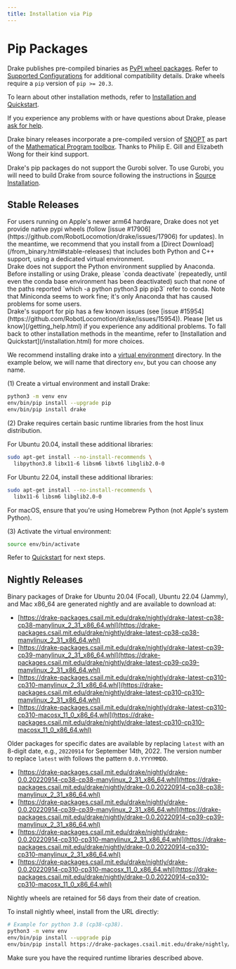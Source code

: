 ```yaml
---
title: Installation via Pip
---
```


# Pip Packages

Drake publishes pre-compiled binaries as
[PyPI wheel packages](https://pypi.org/project/drake/).  Refer to
[Supported Configurations](/installation.html#supported-configurations)
for additional compatibility details.  Drake wheels require a `pip`
version of `pip >= 20.3`.

To learn about other installation methods, refer to
[Installation and Quickstart](/installation.html).

If you experience any problems with or have questions about Drake, please
[ask for help](/getting_help.html).

Drake binary releases incorporate a pre-compiled version of
[SNOPT](https://ccom.ucsd.edu/~optimizers/solvers/snopt/) as part of the
[Mathematical Program toolbox](https://drake.mit.edu/doxygen_cxx/group__solvers.html).
Thanks to Philip E. Gill and Elizabeth Wong for their kind support.

Drake's pip packages do not support the Gurobi solver. To use
Gurobi, you will need to build Drake from source following the instructions
in [Source Installation](/from_source.html).

## Stable Releases

<div class="warning" markdown="1">
For users running on Apple's newer arm64 hardware, Drake does not yet provide
native pypi wheels (follow
[issue #17906](https://github.com/RobotLocomotion/drake/issues/17906)
for updates). In the meantime, we recommend that you install from a
[Direct Download](/from_binary.html#stable-releases) that includes both Python
and C++ support, using a dedicated virtual environment.
</div>

<div class="warning" markdown="1">
Drake does not support the Python environment supplied by Anaconda. Before
installing or using Drake, please `conda deactivate` (repeatedly, until even
the conda base environment has been deactivated) such that none of the paths
reported `which -a python python3 pip pip3` refer to conda.
Note that Miniconda seems to work fine; it's only Anaconda that has caused
problems for some users.
</div>

<div class="warning" markdown="1">
Drake's support for pip has a few known issues (see
[issue #15954](https://github.com/RobotLocomotion/drake/issues/15954)).
Please [let us know](/getting_help.html) if you
experience any additional problems. To fall back to other installation methods
in the meantime, refer to [Installation and Quickstart](/installation.html)
for more choices.
</div>

We recommend installing drake into a
[virtual environment](https://packaging.python.org/guides/installing-using-pip-and-virtual-environments/#creating-a-virtual-environment)
directory.  In the example below, we will name that directory ``env``, but you
can choose any name.

(1) Create a virtual environment and install Drake:

```bash
python3 -m venv env
env/bin/pip install --upgrade pip
env/bin/pip install drake
```

(2) Drake requires certain basic runtime libraries from the host linux distribution.

For Ubuntu 20.04, install these additional libraries:

```bash
sudo apt-get install --no-install-recommends \
  libpython3.8 libx11-6 libsm6 libxt6 libglib2.0-0
```

For Ubuntu 22.04, install these additional libraries:
```bash
sudo apt-get install --no-install-recommends \
  libx11-6 libsm6 libglib2.0-0
```

For macOS, ensure that you're using Homebrew Python (not Apple's system Python).

(3) Activate the virtual environment:

```bash
source env/bin/activate
````

Refer to [Quickstart](/installation.html#quickstart) for next steps.

## Nightly Releases

Binary packages of Drake for Ubuntu 20.04 (Focal), Ubuntu 22.04 (Jammy), and
Mac x86_64 are generated nightly and are available to download at:

* [https://drake-packages.csail.mit.edu/drake/nightly/drake-latest-cp38-cp38-manylinux_2_31_x86_64.whl](https://drake-packages.csail.mit.edu/drake/nightly/drake-latest-cp38-cp38-manylinux_2_31_x86_64.whl)
* [https://drake-packages.csail.mit.edu/drake/nightly/drake-latest-cp39-cp39-manylinux_2_31_x86_64.whl](https://drake-packages.csail.mit.edu/drake/nightly/drake-latest-cp39-cp39-manylinux_2_31_x86_64.whl)
* [https://drake-packages.csail.mit.edu/drake/nightly/drake-latest-cp310-cp310-manylinux_2_31_x86_64.whl](https://drake-packages.csail.mit.edu/drake/nightly/drake-latest-cp310-cp310-manylinux_2_31_x86_64.whl)
* [https://drake-packages.csail.mit.edu/drake/nightly/drake-latest-cp310-cp310-macosx_11_0_x86_64.whl](https://drake-packages.csail.mit.edu/drake/nightly/drake-latest-cp310-cp310-macosx_11_0_x86_64.whl)

Older packages for specific dates are available by replacing ``latest`` with an
8-digit date, e.g., ``20220914`` for September 14th, 2022.  The version number to
replace ``latest`` with follows the pattern ``0.0.YYYYMMDD``.

* [https://drake-packages.csail.mit.edu/drake/nightly/drake-0.0.20220914-cp38-cp38-manylinux_2_31_x86_64.whl](https://drake-packages.csail.mit.edu/drake/nightly/drake-0.0.20220914-cp38-cp38-manylinux_2_31_x86_64.whl)
* [https://drake-packages.csail.mit.edu/drake/nightly/drake-0.0.20220914-cp39-cp39-manylinux_2_31_x86_64.whl](https://drake-packages.csail.mit.edu/drake/nightly/drake-0.0.20220914-cp39-cp39-manylinux_2_31_x86_64.whl)
* [https://drake-packages.csail.mit.edu/drake/nightly/drake-0.0.20220914-cp310-cp310-manylinux_2_31_x86_64.whl](https://drake-packages.csail.mit.edu/drake/nightly/drake-0.0.20220914-cp310-cp310-manylinux_2_31_x86_64.whl)
* [https://drake-packages.csail.mit.edu/drake/nightly/drake-0.0.20220914-cp310-cp310-macosx_11_0_x86_64.whl](https://drake-packages.csail.mit.edu/drake/nightly/drake-0.0.20220914-cp310-cp310-macosx_11_0_x86_64.whl)

Nightly wheels are retained for 56 days from their date of creation.

To install nightly wheel, install from the URL directly:

  ```bash
  # Example for python 3.8 (cp38-cp38).
  python3 -m venv env
  env/bin/pip install --upgrade pip
  env/bin/pip install https://drake-packages.csail.mit.edu/drake/nightly/drake-latest-cp38-cp38-manylinux_2_31_x86_64.whl
  ```

Make sure you have the required runtime libraries described above.

